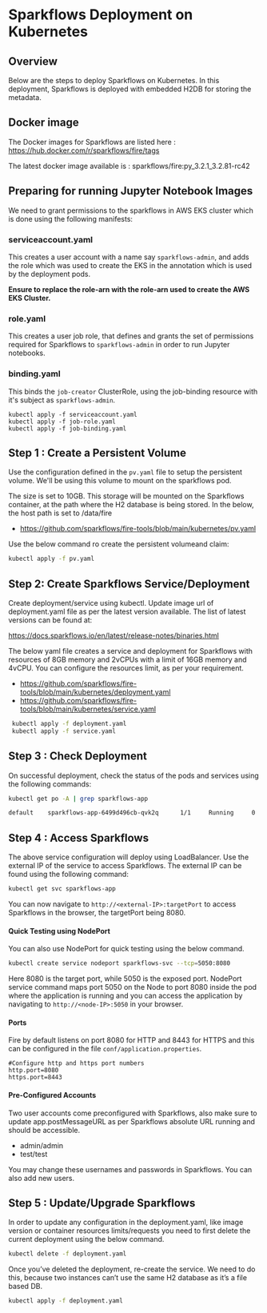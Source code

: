 # Sparkflows Deployment on Kubernetes

## Overview

Below are the steps to deploy Sparkflows on Kubernetes. In this deployment, Sparkflows is deployed with embedded H2DB for storing the metadata.

## Docker image

The Docker images for Sparkflows are listed here : https://hub.docker.com/r/sparkflows/fire/tags

The latest docker image available is : sparkflows/fire:py_3.2.1_3.2.81-rc42


## Preparing for running Jupyter Notebook Images

We need to grant permissions to the sparkflows in AWS EKS cluster which is done using the following manifests:

### serviceaccount.yaml

This creates a user account with a name say `sparkflows-admin`, and adds the role which was used to create the EKS in the annotation which is used by the deployment pods.

**Ensure to replace the role-arn with the role-arn used to create the AWS EKS Cluster.**

### role.yaml

This creates a user job role, that defines and grants the set of permissions required for Sparkflows to `sparkflows-admin` in order to run Jupyter notebooks.

### binding.yaml

This binds the `job-creator` ClusterRole, using the job-binding resource with it's subject as `sparkflows-admin`.

```
kubectl apply -f serviceaccount.yaml
kubectl apply -f job-role.yaml
kubectl apply -f job-binding.yaml
```

## Step 1 : Create a Persistent Volume

Use the configuration defined in the `pv.yaml` file to setup the persistent volume. We'll be using this volume to mount on the sparkflows pod. 

The size is set to 10GB. This storage will be mounted on the Sparkflows container, at the path where the H2 database is being stored. In the below, the host path is set to /data/fire

* https://github.com/sparkflows/fire-tools/blob/main/kubernetes/pv.yaml

Use the below command ro create the persistent volumeand claim:

```bash
kubectl apply -f pv.yaml
```

## Step 2: Create Sparkflows Service/Deployment

Create deployment/service using kubectl. Update image url of deployment.yaml file as per the latest version available. The list of latest versions can be found at:

https://docs.sparkflows.io/en/latest/release-notes/binaries.html

The below yaml file creates a service and deployment for Sparkflows with resources of 8GB memory and 2vCPUs with a limit of 16GB memory and 4vCPU. You can configure the resources limit, as per your requirement.

* https://github.com/sparkflows/fire-tools/blob/main/kubernetes/deployment.yaml
* https://github.com/sparkflows/fire-tools/blob/main/kubernetes/service.yaml

```bash
 kubectl apply -f deployment.yaml
 kubectl apply -f service.yaml
```

## Step 3 : Check Deployment

On successful deployment, check the status of the pods and services using the following commands:

```bash
kubectl get po -A | grep sparkflows-app

default    sparkflows-app-6499d496cb-qvk2q      1/1     Running     0     14m

```

## Step 4 : Access Sparkflows

The above service configuration will deploy using LoadBalancer. Use the external IP of the service to access Sparkflows. The external IP can be found using the following command:

```bash
kubectl get svc sparkflows-app
```

You can now navigate to ``http://<external-IP>:targetPort`` to access Sparkflows in the browser, the targetPort being 8080.

#### Quick Testing using NodePort

You can also use NodePort for quick testing using the below command.

```bash
kubectl create service nodeport sparkflows-svc --tcp=5050:8080
```
Here 8080 is the target port, while 5050 is the exposed port.
NodePort service command maps port 5050 on the Node to port 8080 inside the pod where the application is running and you can access the application by navigating to ``http://<node-IP>:5050`` in your browser.

#### Ports

Fire by default listens on port 8080 for HTTP and 8443 for HTTPS and this can be configured in the file `conf/application.properties`.
```
#Configure http and https port numbers
http.port=8080
https.port=8443
```

#### Pre-Configured Accounts

Two user accounts come preconfigured with Sparkflows, also make sure to update app.postMessageURL as per Sparkflows absolute URL running and should be accessible.

* admin/admin
* test/test

You may change these usernames and passwords in Sparkflows. You can also add new users.


## Step 5 : Update/Upgrade Sparkflows

In order to update any configuration in the deployment.yaml, like image version or container resources limits/requests you need to first delete the current deployment using the below command.

```bash
kubectl delete -f deployment.yaml
```

Once you’ve deleted the deployment, re-create the service. We need to do this, because two instances can’t use the same H2 database as it’s a file based DB.

```bash
kubectl apply -f deployment.yaml
```




